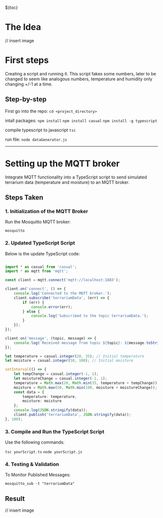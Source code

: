 ${toc}

# The Idea
// insert image

# First steps
Creating a script and running it. 
This script fakes some numbers, later to be changed to seem like analogous numbers, temperature and humidity only changing +/-1 at a time. 

## Step-by-step
First go into the repo:
`cd <project_directory>`

intall packages:
`npm install`
`npm install casual`
`npm install -g typescript`


compile typescript to javascript
`tsc`

run file:
`node dataGenerator.js`

___
# Setting up the MQTT broker
Integrate MQTT functionality into a TypeScript script to send simulated terrarium data (temperature and moisture) to an MQTT broker.

## Steps Taken

### 1. Initialization of the MQTT Broker
Run the Mosquitto MQTT broker:

`mosquitto`

### 2. Updated TypeScript Script
Below is the update TypeScript code:

```typescript

import * as casual from 'casual';
import * as mqtt from 'mqtt';

const client = mqtt.connect('mqtt://localhost:1883');

client.on('connect', () => {
    console.log('Connected to the MQTT broker.');
    client.subscribe('terrariumData', (err) => {
        if (err) {
            console.error(err);
        } else {
            console.log('Subscribed to the topic terrariumData.');
        }
    });
});

client.on('message', (topic, message) => {
    console.log(`Received message from topic ${topic}: ${message.toString()}`);
});

let temperature = casual.integer(20, 35); // Initial temperature  
let moisture = casual.integer(50, 100); // Initial moisture  

setInterval(() => {
    let tempChange = casual.integer(-1, 1);
    let moistureChange = casual.integer(-1, 1);
    temperature = Math.max(20, Math.min(35, temperature + tempChange));
    moisture = Math.max(50, Math.min(100, moisture + moistureChange));
    const data = {
        temperature: temperature,
        moisture: moisture
    };
    console.log(JSON.stringify(data));
    client.publish('terrariumData', JSON.stringify(data));
}, 100);
```

### 3. Compile and Run the TypeScript Script
Use the following commands:

`tsc yourScript.ts`
`node yourScript.js`

### 4. Testing & Validation
To Monitor Published Messages:

`mosquitto_sub -t "terrariumData"`


## Result

// insert image
